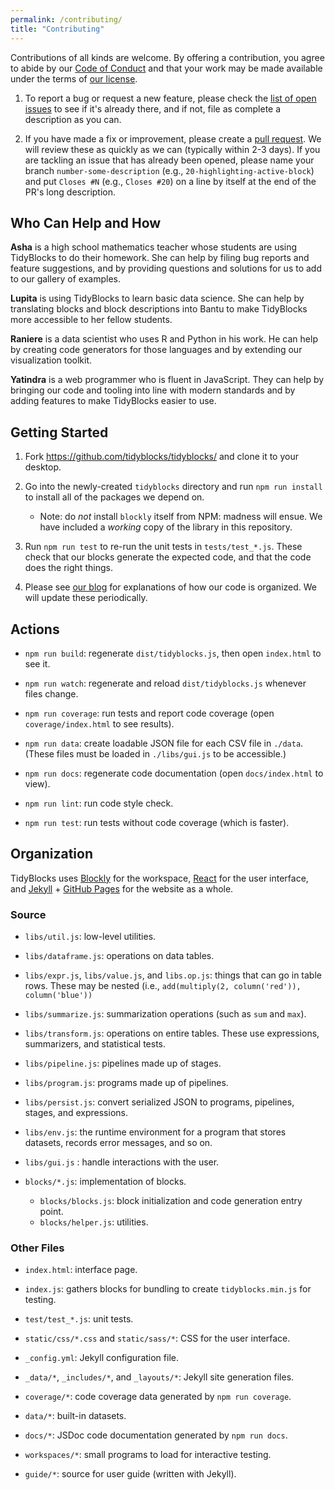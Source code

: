 ```yaml
---
permalink: /contributing/
title: "Contributing"
---
```


Contributions of all kinds are welcome.
By offering a contribution, you agree to abide by our [Code of Conduct](CONDUCT.md)
and that your work may be made available under the terms of [our license](LICENSE.md).

1.  To report a bug or request a new feature,
    please check the [list of open issues](https://github.com/tidyblocks/tidyblocks/issues)
    to see if it's already there,
    and if not,
    file as complete a description as you can.

1.  If you have made a fix or improvement,
    please create a [pull request](https://github.com/tidyblocks/tidyblocks/pulls).
    We will review these as quickly as we can (typically within 2-3 days).
    If you are tackling an issue that has already been opened,
    please name your branch `number-some-description`
    (e.g., `20-highlighting-active-block`)
    and put `Closes #N` (e.g., `Closes #20`)
    on a line by itself at the end of the PR's long description.

## Who Can Help and How

**Asha** is a high school mathematics teacher
whose students are using TidyBlocks to do their homework.
She can help by filing bug reports and feature suggestions,
and by providing questions and solutions for us to add to our gallery of examples.

**Lupita** is using TidyBlocks to learn basic data science.
She can help by translating blocks and block descriptions into Bantu
to make TidyBlocks more accessible to her fellow students.

**Raniere** is a data scientist
who uses R and Python in his work.
He can help by creating code generators for those languages
and by extending our visualization toolkit.

**Yatindra** is a web programmer who is fluent in JavaScript.
They can help by bringing our code and tooling into line with modern standards
and by adding features to make TidyBlocks easier to use.

## Getting Started

1.  Fork <https://github.com/tidyblocks/tidyblocks/> and clone it to your desktop.

1.  Go into the newly-created `tidyblocks` directory
    and run `npm run install` to install all of the packages we depend on.
    -   Note: do *not* install `blockly` itself from NPM: madness will ensue.
        We have included a *working* copy of the library in this repository.

1.  Run `npm run test` to re-run the unit tests in `tests/test_*.js`.
    These check that our blocks generate the expected code,
    and that the code does the right things.

1.  Please see [our blog](https://tidyblocks.tech/blog/)
    for explanations of how our code is organized.
    We will update these periodically.


## Actions

-   `npm run build`: regenerate `dist/tidyblocks.js`, then open `index.html` to see it.

-   `npm run watch`: regenerate and reload `dist/tidyblocks.js` whenever files change.

-   `npm run coverage`: run tests and report code coverage (open `coverage/index.html` to see results).

-   `npm run data`: create loadable JSON file for each CSV file in `./data`.
    (These files must be loaded in `./libs/gui.js` to be accessible.)

-   `npm run docs`: regenerate code documentation (open `docs/index.html` to view).

-   `npm run lint`: run code style check.

-   `npm run test`: run tests without code coverage (which is faster).

## Organization

TidyBlocks uses [Blockly](https://developers.google.com/blockly/) for the workspace,
[React](https://reactjs.org/) for the user interface,
and [Jekyll](https://jekyllrb.com/) + [GitHub Pages](https://pages.github.com/) for the website as a whole.

### Source

-   `libs/util.js`: low-level utilities.

-   `libs/dataframe.js`: operations on data tables.

-   `libs/expr.js`, `libs/value.js`, and `libs.op.js`: things that can go in table rows.
    These may be nested (i.e., `add(multiply(2, column('red')), column('blue'))`

-   `libs/summarize.js`: summarization operations (such as `sum` and `max`).

-   `libs/transform.js`: operations on entire tables.
    These use expressions, summarizers, and statistical tests.

-   `libs/pipeline.js`: pipelines made up of stages.

-   `libs/program.js`: programs made up of pipelines.

-   `libs/persist.js`: convert serialized JSON to programs, pipelines, stages, and expressions.

-   `libs/env.js`: the runtime environment for a program that stores datasets, records error messages, and so on.

-   `libs/gui.js` : handle interactions with the user.

-   `blocks/*.js`: implementation of blocks.
    -   `blocks/blocks.js`: block initialization and code generation entry point.
    -   `blocks/helper.js`: utilities.

### Other Files

-   `index.html`: interface page.

-   `index.js`: gathers blocks for bundling to create `tidyblocks.min.js` for testing.

-   `test/test_*.js`: unit tests.

-   `static/css/*.css` and `static/sass/*`: CSS for the user interface.

-   `_config.yml`: Jekyll configuration file.

-   `_data/*`, `_includes/*`, and `_layouts/*`: Jekyll site generation files.

-   `coverage/*`: code coverage data generated by `npm run coverage`.

-   `data/*`: built-in datasets.

-   `docs/*`: JSDoc code documentation generated by `npm run docs`.

-   `workspaces/*`: small programs to load for interactive testing.

-   `guide/*`: source for user guide (written with Jekyll).
